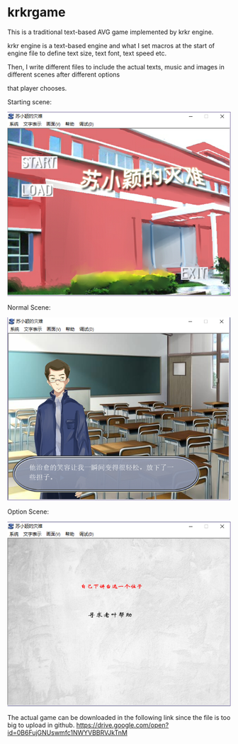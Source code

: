 # krkrgame
This is a traditional text-based AVG game implemented by krkr engine.

krkr engine is a text-based engine and what I set macros at the start of engine file to define text size, text font, text speed etc.

Then, I write different files to include the actual texts, music and images in different scenes after different options 

that player chooses.

Starting scene:

![alt text](demo1.png)

Normal Scene:

![alt text](demo2.png)

Option Scene:

![alt text](demo3.png)

The actual game can be downloaded in the following link since the file is too big to upload in github.
https://drive.google.com/open?id=0B6FujGNUswmfc1NWYVBBRVJkTnM

